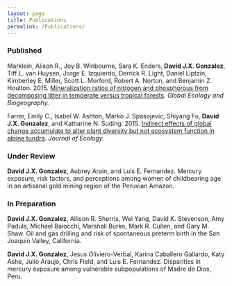 ```yaml
---
layout: page
title: Publications
permalink: /Publications/
---
```


### Published

Marklein, Alison R., Joy B. Winbourne, Sara K. Enders, **David J.X. Gonzalez**, Tiff L. van Huysen, Jorge E. Izquierdo, Derrick R. Light, Daniel Liptzin, Kimberley E. Miller, Scott L. Morford, Robert A. Norton, and Benjamin Z. Houlton. 2015. [Mineralization ratios of nitrogen and phosphorous from decomposing litter in temperate versus tropical forests](https://onlinelibrary.wiley.com/doi/full/10.1111/geb.12414). *Global Ecology and Biogeography.*

Farrer, Emily C., Isabel W. Ashton, Marko J. Spasojevic, Shiyang Fu, **David J.X. Gonzalez**, and Katharine N. Suding. 2015. [Indirect effects of global change accumulate to alter plant diversity but not ecosystem function in alpine tundra](https://besjournals.onlinelibrary.wiley.com/doi/full/10.1111/1365-2745.12363). *Journal of Ecology.*

### Under Review

**David J.X. Gonzalez**, Aubrey Arain, and Luis E. Fernandez. Mercury exposure, risk factors, and perceptions among women of childbearing age in an artisanal gold mining region of the Peruvian Amazon.

### In Preparation

**David J.X. Gonzalez**, Allison R. Sherris, Wei Yang, David K. Stevenson, Amy Padula, Michael Baiocchi, Marshall Burke, Mark R. Cullen, and Gary M. Shaw.
Oil and gas drilling and risk of spontaneous preterm birth in the San Joaquin Valley, California.

**David J.X. Gonzalez**, Jesus Oliviero-Verbal, Karina Caballero Gallardo, Katy Ashe, Julio Araujo, Chris Field, and Luis E. Fernandez. Disparities in mercury exposure among vulnerable subpopulations of Madre de Dios, Peru. 
